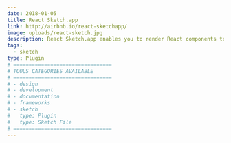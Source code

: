 ```yaml
---
date: 2018-01-05
title: React Sketch.app
link: http://airbnb.io/react-sketchapp/
image: uploads/react-sketch.jpg
description: React Sketch.app enables you to render React components to Sketch. It was built for Airbnb’s design system. This is the easiest way to manage Sketch assets in a large design system.
tags:
  - sketch
type: Plugin
# ================================
# TOOLS CATEGORIES AVAILABLE
# ================================
# - design
# - development
# - documentation
# - frameworks
# - sketch
#   type: Plugin
#   type: Sketch File
# ================================
---
```

